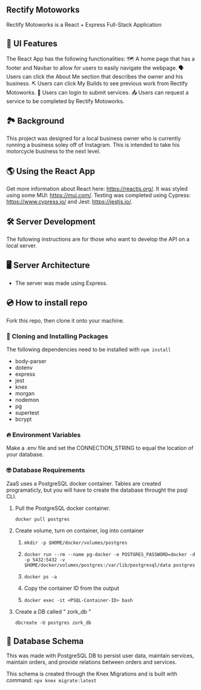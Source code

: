 ## Rectify Motoworks
Rectify Motoworks is a React + Express Full-Stack Application 

## 🎉 UI Features
The React App has the following functionalities:
🗺 A home page that has a footer and Navbar to allow for users to easily navigate the webpage. 
🗣 Users can click the About Me section that describes the owner and his business.
⛏ Users can click My Builds to see previous work from Rectify Motoworks.
🧩 Users can login to submit services.
📤 Users can request a service to be completed by Rectify Motoworks. 

## 🏞 Background 
This project was designed for a local business owner who is currently running a business soley off of Instagram. This is intended to take his motorcycle business to the next level. 

## 🌎 Using the React App
Get more information about React here: https://reactjs.org/.
It was styled using some MUI: https://mui.com/.
Testing was completed using Cypress: https://www.cypress.io/ and Jest: https://jestjs.io/.


## 🛠 Server Development
The following instructions are for those who want to develop the API on a local server.

## 🖥️ Server Architecture 
- The server was made using Express.

## 💿 How to install repo
Fork this repo, then clone it onto your machine.

### 🤲 Cloning and Installing Packages
The following dependencies need to be installed with ``` npm install ``` 
- body-parser 
- dotenv
- express
- jest
- knex
- morgan
- nodemon
- pg
- supertest
- bcrypt

### 🔥 Environment Variables
Make a .env file and set the CONNECTION_STRING to equal the location of your database. 

### 🤓 Database Requirements
ZaaS uses a PostgreSQL docker container. Tables are created programaticly, but you will have to create the database throught the psql CLI.
1. Pull the PostgreSQL docker container.

    ``` docker pull postgres ```

2. Create volume, turn on container, log into container
    1.  ```mkdir -p $HOME/docker/volumes/postgres```
    
    2.  ```docker run --rm --name pg-docker -e POSTGRES_PASSWORD=docker -d -p 5432:5432 -v $HOME/docker/volumes/postgres:/var/lib/postgresql/data postgres```

    3. ```docker ps -a```
    
    4. Copy the container ID from the output

    5. ``` docker exec -it <PSQL-Container-ID> bash ```
3. Create a DB called " zork_db "

    ```dbcreate -U postgres zork_db```

##  🚀 Database Schema
This was made with PostgreSQL DB to persist user data, maintain services, maintain orders, and provide relations between orders and services.

This schema is created through the Knex Migrations and is built with command: ``` npx knex migrate:latest ```


